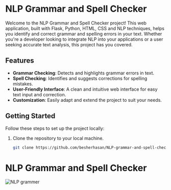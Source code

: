 # NLP Grammar and Spell Checker

Welcome to the NLP Grammar and Spell Checker project! This web application, built with Flask, Python, HTML, CSS and NLP techniques, helps you identify and correct grammar and spelling errors in your text. Whether you're a developer looking to integrate NLP into your applications or a user seeking accurate text analysis, this project has you covered.

## Features

- **Grammar Checking**: Detects and highlights grammar errors in text.
- **Spell Checking**: Identifies and suggests corrections for spelling mistakes.
- **User-Friendly Interface**: A clean and intuitive web interface for easy text input and correction.
- **Customization**: Easily adapt and extend the project to suit your needs.

## Getting Started

Follow these steps to set up the project locally:

1. Clone the repository to your local machine.

   ```bash
   git clone https://github.com/besherhasan/NLP-grammar-and-spell-checker.git
# NLP Grammar and Spell Checker

![NLP grammer](./NLP%20grammer.png)

